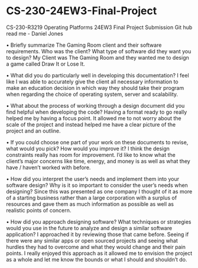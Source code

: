 # CS-230-24EW3-Final-Project
CS-230-R3219 Operating Platforms 24EW3 Final Project Submission
Git hub read me - Daniel Jones

•	Briefly summarize The Gaming Room client and their software requirements. Who was the client? What type of software did they want you to design?
My Client was The Gaming Room and they wanted me to design a game called Draw It or Lose It.

•	What did you do particularly well in developing this documentation?
I feel like I was able to accurately give the client all necessary information to make an education decision in which way they should take their program when regarding the choice of operating system, server and scalability. 

•	What about the process of working through a design document did you find helpful when developing the code?
Having a format ready to go really helped me by having a focus point. It allowed me to not worry about the scale of the project and instead helped me have a clear picture of the project and an outline.

•	If you could choose one part of your work on these documents to revise, what would you pick? How would you improve it?
I think the design constraints really has room for improvement. I’d like to know what the client’s major concerns like time, energy, and money is as well as what they have / haven’t worked with before.

•	How did you interpret the user’s needs and implement them into your software design? Why is it so important to consider the user’s needs when designing?
Since this was presented as one company I thought of it as more of a starting business rather than a large corporation with a surplus of resources and gave them as much information as possible as well as realistic points of concern.

•	How did you approach designing software? What techniques or strategies would you use in the future to analyze and design a similar software application?
I approached it by reviewing those that came before. Seeing if there were any similar apps or open sourced projects and seeing what hurdles they had to overcome and what they would change and their pain points. I really enjoyed this approach as it allowed me to envision the project as a whole and let me know the bounds or what I should and shouldn’t do.
